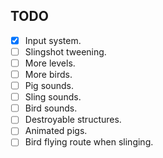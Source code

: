 ## TODO

- [x] Input system.
- [ ] Slingshot tweening.
- [ ] More levels.
- [ ] More birds.
- [ ] Pig sounds.
- [ ] Sling sounds.
- [ ] Bird sounds.
- [ ] Destroyable structures.
- [ ] Animated pigs.
- [ ] Bird flying route when slinging.
